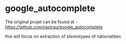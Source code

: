 google_autocomplete
===================

The original projet can be found at - https://github.com/rastrau/google_autocomplete

this will focus on extraction of stereotypes of nationalities
